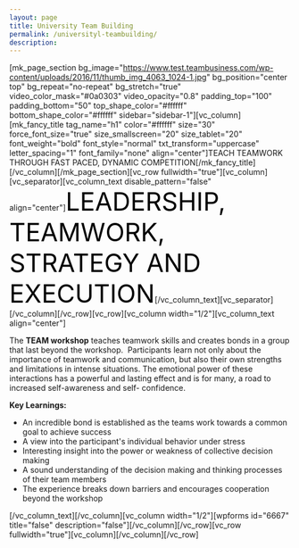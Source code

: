 ```yaml
---
layout: page
title: University Team Building
permalink: /universityl-teambuilding/
description:
---
```

[mk_page_section bg_image="https://www.test.teambusiness.com/wp-content/uploads/2016/11/thumb_img_4063_1024-1.jpg" bg_position="center top" bg_repeat="no-repeat" bg_stretch="true" video_color_mask="#0a0303" video_opacity="0.8" padding_top="100" padding_bottom="50" top_shape_color="#ffffff" bottom_shape_color="#ffffff" sidebar="sidebar-1"][vc_column][mk_fancy_title tag_name="h1" color="#ffffff" size="30" force_font_size="true" size_smallscreen="20" size_tablet="20" font_weight="bold" font_style="normal" txt_transform="uppercase" letter_spacing="1" font_family="none" align="center"]TEACH TEAMWORK THROUGH FAST PACED, DYNAMIC COMPETITION[/mk_fancy_title][/vc_column][/mk_page_section][vc_row fullwidth="true"][vc_column][vc_separator][vc_column_text disable_pattern="false" align="center"]<span style="color: #000; font-size: 45px;">LEADERSHIP, TEAMWORK, STRATEGY AND EXECUTION</span>[/vc_column_text][vc_separator][/vc_column][/vc_row][vc_row][vc_column width="1/2"][vc_column_text align="center"]
<p style="text-align: left;">The <strong>TEAM workshop</strong> teaches teamwork skills and creates bonds in a group that last beyond the workshop.  Participants learn not only about the importance of teamwork and communication, but also their own strengths and limitations in intense situations. The emotional power of these interactions has a powerful and lasting effect and is for many, a road to increased self-awareness and self- confidence.</p>
<p style="text-align: left;"><strong>Key Learnings:</strong></p>

<ul>
 	<li style="text-align: left;">An incredible bond is established as the teams work towards a common goal to achieve success</li>
 	<li style="text-align: left;">A view into the participant's individual behavior under stress</li>
 	<li style="text-align: left;">Interesting insight into the power or weakness of collective decision making</li>
 	<li style="text-align: left;">A sound understanding of the decision making and thinking processes of their team members</li>
 	<li style="text-align: left;">The experience breaks down barriers and encourages cooperation beyond the workshop</li>
</ul>
<style>div.wpforms-container-full .wpforms-form input[type=submit], div.wpforms-container-full .wpforms-form button[type=submit], div.wpforms-container-full .wpforms-form .wpforms-page-button{background:#000!important;}</style>

[/vc_column_text][/vc_column][vc_column width="1/2"][wpforms id="6667" title="false" description="false"][/vc_column][/vc_row][vc_row fullwidth="true"][vc_column][/vc_column][/vc_row]

